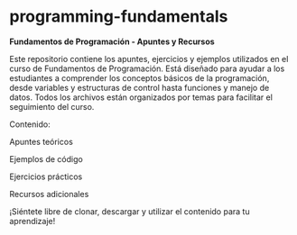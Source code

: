 # programming-fundamentals
**Fundamentos de Programación - Apuntes y Recursos**

Este repositorio contiene los apuntes, ejercicios y ejemplos utilizados en el curso de Fundamentos de Programación. Está diseñado para ayudar a los estudiantes a comprender los conceptos básicos de la programación, desde variables y estructuras de control hasta funciones y manejo de datos. Todos los archivos están organizados por temas para facilitar el seguimiento del curso.

Contenido:

Apuntes teóricos

Ejemplos de código

Ejercicios prácticos

Recursos adicionales


¡Siéntete libre de clonar, descargar y utilizar el contenido para tu aprendizaje!
